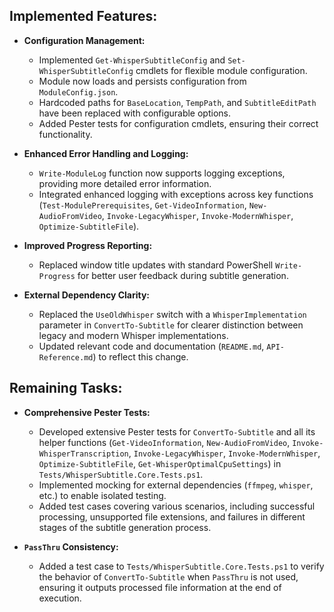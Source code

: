 ## Implemented Features:

- **Configuration Management:**
    - Implemented `Get-WhisperSubtitleConfig` and `Set-WhisperSubtitleConfig` cmdlets for flexible module configuration.
    - Module now loads and persists configuration from `ModuleConfig.json`.
    - Hardcoded paths for `BaseLocation`, `TempPath`, and `SubtitleEditPath` have been replaced with configurable options.
    - Added Pester tests for configuration cmdlets, ensuring their correct functionality.

- **Enhanced Error Handling and Logging:**
    - `Write-ModuleLog` function now supports logging exceptions, providing more detailed error information.
    - Integrated enhanced logging with exceptions across key functions (`Test-ModulePrerequisites`, `Get-VideoInformation`, `New-AudioFromVideo`, `Invoke-LegacyWhisper`, `Invoke-ModernWhisper`, `Optimize-SubtitleFile`).

- **Improved Progress Reporting:**
    - Replaced window title updates with standard PowerShell `Write-Progress` for better user feedback during subtitle generation.

- **External Dependency Clarity:**
    - Replaced the `UseOldWhisper` switch with a `WhisperImplementation` parameter in `ConvertTo-Subtitle` for clearer distinction between legacy and modern Whisper implementations.
    - Updated relevant code and documentation (`README.md`, `API-Reference.md`) to reflect this change.

## Remaining Tasks:

- **Comprehensive Pester Tests:**
    - Developed extensive Pester tests for `ConvertTo-Subtitle` and all its helper functions (`Get-VideoInformation`, `New-AudioFromVideo`, `Invoke-WhisperTranscription`, `Invoke-LegacyWhisper`, `Invoke-ModernWhisper`, `Optimize-SubtitleFile`, `Get-WhisperOptimalCpuSettings`) in `Tests/WhisperSubtitle.Core.Tests.ps1`.
    - Implemented mocking for external dependencies (`ffmpeg`, `whisper`, etc.) to enable isolated testing.
    - Added test cases covering various scenarios, including successful processing, unsupported file extensions, and failures in different stages of the subtitle generation process.

- **`PassThru` Consistency:**
    - Added a test case to `Tests/WhisperSubtitle.Core.Tests.ps1` to verify the behavior of `ConvertTo-Subtitle` when `PassThru` is not used, ensuring it outputs processed file information at the end of execution.